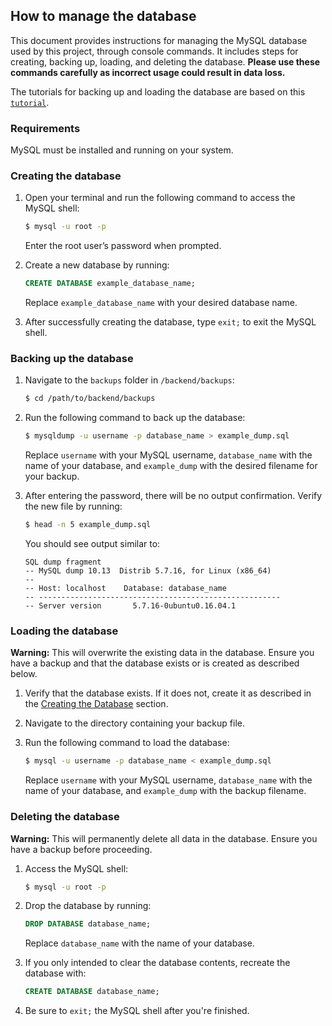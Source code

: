 ## How to manage the database
This document provides instructions for managing the MySQL database used by this project, through console commands. It includes steps for creating, backing up, loading, and deleting the database. **Please use these commands carefully as incorrect usage could result in data loss.**


The tutorials for backing up and loading the database are based on this [`tutorial`](https://www.digitalocean.com/community/tutorials/how-to-import-and-export-databases-in-mysql-or-mariadb).

### Requirements
MySQL must be installed and running on your system.

### Creating the database
1. Open your terminal and run the following command to access the MySQL shell:
    ```bash
    $ mysql -u root -p
    ```
    Enter the root user’s password when prompted.

2. Create a new database by running:
    ```sql
    CREATE DATABASE example_database_name;
    ```
    Replace `example_database_name` with your desired database name.

3. After successfully creating the database, type `exit;` to exit the MySQL shell.

### Backing up the database
1. Navigate to the `backups` folder in `/backend/backups`:
    ```bash
    $ cd /path/to/backend/backups
    ```
2. Run the following command to back up the database:
    ```bash
    $ mysqldump -u username -p database_name > example_dump.sql
    ```
    Replace `username` with your MySQL username, `database_name` with the name of your database, and `example_dump` with the desired filename for your backup.

 3. After entering the password, there will be no output confirmation. Verify the new file by running:
    ```bash
    $ head -n 5 example_dump.sql
    ```
    You should see output similar to:
    ```
    SQL dump fragment
    -- MySQL dump 10.13  Distrib 5.7.16, for Linux (x86_64)
    --
    -- Host: localhost    Database: database_name
    -- ------------------------------------------------------
    -- Server version       5.7.16-0ubuntu0.16.04.1
    ```
### Loading the database
**Warning:** This will overwrite the existing data in the database. Ensure you have a backup and that the database exists or is created as described below.
1. Verify that the database exists. If it does not, create it as described in the [Creating the Database](#creating-the-database) section.
2. Navigate to the directory containing your backup file.

3. Run the following command to load the database:
    ```bash
    $ mysql -u username -p database_name < example_dump.sql
    ```
    Replace `username` with your MySQL username, `database_name` with the name of your database, and `example_dump` with the backup filename.

### Deleting the database
**Warning:** This will permanently delete all data in the database. Ensure you have a backup before proceeding.

1. Access the MySQL shell:
    ```bash
    $ mysql -u root -p
    ```

2. Drop the database by running:
    ```sql
    DROP DATABASE database_name;
    ```
    Replace `database_name` with the name of your database.

3. If you only intended to clear the database contents, recreate the database with:
    ```sql
    CREATE DATABASE database_name;
    ```

4. Be sure to `exit;` the MySQL shell after you're finished.